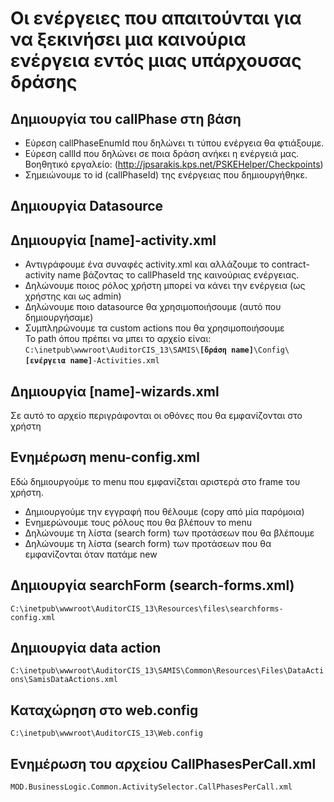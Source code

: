 # Οι ενέργειες που απαιτούνται για να ξεκινήσει μια καινούρια ενέργεια εντός μιας υπάρχουσας δράσης

## Δημιουργία του callPhase στη βάση 
* Εύρεση callPhaseEnumId που δηλώνει τι τύπου ενέργεια θα φτιάξουμε.  
* Εύρεση callId που δηλώνει σε ποια δράση ανήκει η ενέργειά μας. Βοηθητικό εργαλείο: (http://jpsarakis.kps.net/PSKEHelper/Checkpoints)  
* Σημειώνουμε το id (callPhaseId) της ενέργειας που δημιουργήθηκε.   

## Δημιουργία Datasource 
## Δημιουργία [name]-activity.xml 
* Αντιγράφουμε ένα συναφές activity.xml και αλλάζουμε το contract-activity name βάζοντας το callPhaseId της καινούριας ενέργειας.  
* Δηλώνουμε ποιος ρόλος χρήστη μπορεί να κάνει την ενέργεια (ως χρήστης και ως admin) 
* Δηλώνουμε ποιο datasource θα χρησιμοποιήσουμε (αυτό που δημιουργήσαμε)
* Συμπληρώνουμε τα custom actions που θα χρησιμοποιήσουμε  
Το path όπου πρέπει να μπει το αρχείο είναι:  
`C:\inetpub\wwwroot\AuditorCIS_13\SAMIS\`**`[δράση name]`**`\Config\`**`[ενέργεια name]`**`-Activities.xml`
## Δημιουργία [name]-wizards.xml
Σε αυτό το αρχείο περιγράφονται οι οθόνες που θα εμφανίζονται στο χρήστη
## Ενημέρωση menu-config.xml
Εδώ δημιουργούμε το menu που εμφανίζεται αριστερά στο frame του χρήστη.
* Δημιουργούμε την εγγραφή που θέλουμε (copy από μία παρόμοια)
* Ενημερώνουμε τους ρόλους που θα βλέπουν το menu
* Δηλώνουμε τη λίστα (search form) των προτάσεων που θα βλέπουμε 
* Δηλώνουμε τη λίστα (search form) των προτάσεων που θα εμφανίζονται όταν πατάμε new
## Δημιουργία searchForm (search-forms.xml)
`C:\inetpub\wwwroot\AuditorCIS_13\Resources\files\searchforms-config.xml`
## Δημιουργία data action 
`C:\inetpub\wwwroot\AuditorCIS_13\SAMIS\Common\Resources\Files\DataActions\SamisDataActions.xml`
## Καταχώρηση στο web.config
`C:\inetpub\wwwroot\AuditorCIS_13\Web.config`
## Ενημέρωση του αρχείου CallPhasesPerCall.xml
`MOD.BusinessLogic.Common.ActivitySelector.CallPhasesPerCall.xml`
